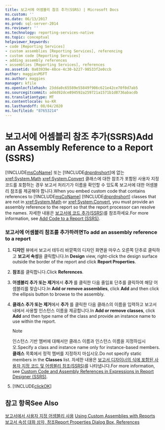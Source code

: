 ```yaml
---
title: 보고서에 어셈블리 참조 추가(SSRS) | Microsoft Docs
ms.custom: ''
ms.date: 06/13/2017
ms.prod: sql-server-2014
ms.reviewer: ''
ms.technology: reporting-services-native
ms.topic: conceptual
helpviewer_keywords:
- code [Reporting Services]
- custom assemblies [Reporting Services], referencing
- custom code [Reporting Services]
- adding assembly references
- assemblies [Reporting Services], references
ms.assetid: 0a03939e-48ce-4c30-b227-98533f2e0ccb
author: maggiesMSFT
ms.author: maggies
manager: kfile
ms.openlocfilehash: 23dda0c65589e55849f906c621e42ce70f0d7ab5
ms.sourcegitcommit: ad4d92dce894592a259721a1571b1d8736abacdb
ms.translationtype: MT
ms.contentlocale: ko-KR
ms.lasthandoff: 08/04/2020
ms.locfileid: "87653214"
---
```

# <a name="add-an-assembly-reference-to-a-report-ssrs"></a><span data-ttu-id="a8c57-102">보고서에 어셈블리 참조 추가(SSRS)</span><span class="sxs-lookup"><span data-stu-id="a8c57-102">Add an Assembly Reference to a Report (SSRS)</span></span>
  <span data-ttu-id="a8c57-103">[!INCLUDE[msCoName](../../includes/msconame-md.md)] 또는 [!INCLUDE[dnprdnshort](../../includes/dnprdnshort-md.md)]에 없는 <xref:System.Math> <xref:System.Convert> 클래스에 대한 참조가 포함된 사용자 지정 코드를 포함하는 경우 보고서 처리기가 이름을 확인할 수 있도록 보고서에 대한 어셈블리 참조를 제공해야 합니다.</span><span class="sxs-lookup"><span data-stu-id="a8c57-103">When you embed custom code that contains references to [!INCLUDE[msCoName](../../includes/msconame-md.md)] [!INCLUDE[dnprdnshort](../../includes/dnprdnshort-md.md)] classes that are not in <xref:System.Math> or <xref:System.Convert>, you must provide an assembly reference to the report so that the report processor can resolve the names.</span></span> <span data-ttu-id="a8c57-104">자세한 내용은 [보고서에 코드 추가&#40;SSRS&#41;](add-code-to-a-report-ssrs.md)를 참조하세요.</span><span class="sxs-lookup"><span data-stu-id="a8c57-104">For more information, see [Add Code to a Report &#40;SSRS&#41;](add-code-to-a-report-ssrs.md).</span></span>  
  
### <a name="to-add-an-assembly-reference-to-a-report"></a><span data-ttu-id="a8c57-105">보고서에 어셈블리 참조를 추가하려면</span><span class="sxs-lookup"><span data-stu-id="a8c57-105">To add an assembly reference to a report</span></span>  
  
1.  <span data-ttu-id="a8c57-106">**디자인** 뷰에서 보고서 테두리 바깥쪽의 디자인 화면을 마우스 오른쪽 단추로 클릭하고 **보고서 속성**을 클릭합니다.</span><span class="sxs-lookup"><span data-stu-id="a8c57-106">In **Design** view, right-click the design surface outside the border of the report and click **Report Properties**.</span></span>  
  
2.  <span data-ttu-id="a8c57-107">**참조**를 클릭합니다.</span><span class="sxs-lookup"><span data-stu-id="a8c57-107">Click **References**.</span></span>  
  
3.  <span data-ttu-id="a8c57-108">**어셈블리 추가 또는 제거**에서 **추가** 를 클릭한 다음 줄임표 단추를 클릭하여 해당 어셈블리를 찾습니다.</span><span class="sxs-lookup"><span data-stu-id="a8c57-108">In **Add or remove assemblies**, click **Add** and then click the ellipsis button to browse to the assembly.</span></span>  
  
4.  <span data-ttu-id="a8c57-109">**클래스 추가 또는 제거**에서 **추가** 를 클릭한 다음 클래스의 이름을 입력하고 보고서 내에서 사용할 인스턴스 이름을 제공합니다.</span><span class="sxs-lookup"><span data-stu-id="a8c57-109">In **Add or remove classes**, click **Add** and then type name of the class and provide an instance name to use within the report.</span></span>  
  
    > [!NOTE]  
    >  <span data-ttu-id="a8c57-110">인스턴스 기반 멤버에 대해서만 클래스 이름과 인스턴스 이름을 지정하십시오.</span><span class="sxs-lookup"><span data-stu-id="a8c57-110">Specify a class and instance name only for instance-based members.</span></span> <span data-ttu-id="a8c57-111">**클래스** 목록에서 정적 멤버를 지정하지 마십시오.</span><span class="sxs-lookup"><span data-stu-id="a8c57-111">Do not specify static members in the **Classes** list.</span></span> <span data-ttu-id="a8c57-112">자세한 내용은 [보고서 디자이너의 식에 포함된 사용자 지정 코드 및 어셈블리 참조&#40;SSRS&#41;](custom-code-and-assembly-references-in-expressions-in-report-designer-ssrs.md)를 나타냅니다.</span><span class="sxs-lookup"><span data-stu-id="a8c57-112">For more information, see [Custom Code and Assembly References in Expressions in Report Designer &#40;SSRS&#41;](custom-code-and-assembly-references-in-expressions-in-report-designer-ssrs.md).</span></span>  
  
5.  [!INCLUDE[clickOK](../../includes/clickok-md.md)]  
  
## <a name="see-also"></a><span data-ttu-id="a8c57-113">참고 항목</span><span class="sxs-lookup"><span data-stu-id="a8c57-113">See Also</span></span>  
 <span data-ttu-id="a8c57-114">[보고서에서 사용자 지정 어셈블리 사용](../custom-assemblies/using-custom-assemblies-with-reports.md) </span><span class="sxs-lookup"><span data-stu-id="a8c57-114">[Using Custom Assemblies with Reports](../custom-assemblies/using-custom-assemblies-with-reports.md) </span></span>  
 [<span data-ttu-id="a8c57-115">보고서 속성 대화 상자, 참조</span><span class="sxs-lookup"><span data-stu-id="a8c57-115">Report Properties Dialog Box, References</span></span>](../report-properties-dialog-box-references.md)  
  
  
